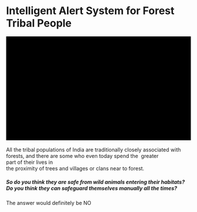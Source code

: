 # Intelligent Alert System for Forest Tribal People
<img src="output_vdo.gif">
<p> All the tribal populations of India are traditionally closely associated with forests, and there are some who even today spend the 
 greater part of their lives in the proximity of trees and villages or clans near to forest.
 <h5>So do you think they are safe from wild animals entering their habitats? Do you think they can safeguard themselves manually all the    times?</h5> The answer would definitely be NO</p>
